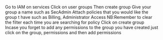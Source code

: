 Go to IAM on services 
Click on user groups 
Then create group
Give your group a name such as SecAdmin
Attach policies that you would like the group t have such as Billing, Administrator Access 
NB:Remember to clear the filter each time you are searching for policy
Click on create group
Incase you forget to add any permissions to the group you have created just click on the group, permissions and then add permissions
